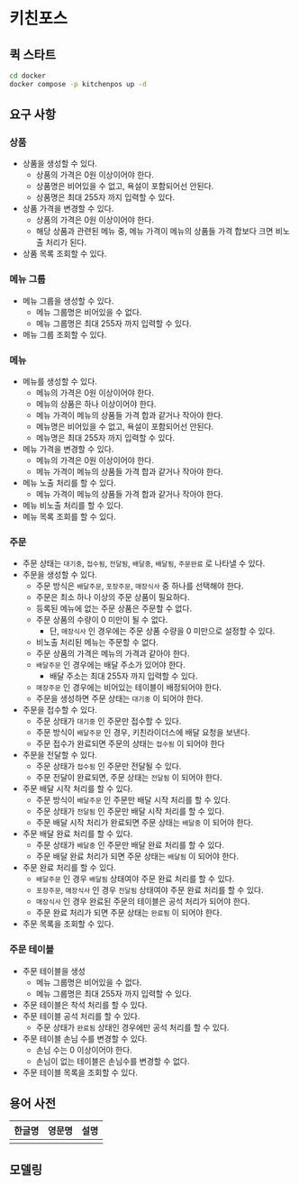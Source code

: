 # 키친포스

## 퀵 스타트

```sh
cd docker
docker compose -p kitchenpos up -d
```

## 요구 사항

### 상품

- 상품을 생성할 수 있다.
  - 상품의 가격은 0원 이상이어야 한다.
  - 상품명은 비어있을 수 없고, 욕설이 포함되어선 안된다.
  - 상품명은 최대 255자 까지 입력할 수 있다.
- 상품 가격을 변경할 수 있다.
  - 상품의 가격은 0원 이상이어야 한다.
  - 해당 상품과 관련된 메뉴 중, 메뉴 가격이 메뉴의 상품들 가격 합보다 크면 비노출 처리가 된다.
- 상품 목록 조회할 수 있다.

### 메뉴 그룹

- 메뉴 그룹을 생성할 수 있다.
  - 메뉴 그룹명은 비어있을 수 없다.
  - 메뉴 그룹명은 최대 255자 까지 입력할 수 있다.
- 메뉴 그룹 조회할 수 있다.

### 메뉴

- 메뉴를 생성할 수 있다.
  - 메뉴의 가격은 0원 이상이어야 한다.
  - 메뉴의 상품은 하나 이상이어야 한다.
  - 메뉴 가격이 메뉴의 상품들 가격 합과 같거나 작아야 한다.
  - 메뉴명은 비어있을 수 없고, 욕설이 포함되어선 안된다.
  - 메뉴명은 최대 255자 까지 입력할 수 있다.
- 메뉴 가격을 변경할 수 있다.
  - 메뉴의 가격은 0원 이상이어야 한다.
  - 메뉴 가격이 메뉴의 상품들 가격 합과 같거나 작아야 한다.
- 메뉴 노출 처리를 할 수 있다.
  - 메뉴 가격이 메뉴의 상품들 가격 합과 같거나 작아야 한다.
- 메뉴 비노출 처리를 할 수 있다.
- 메뉴 목록 조회를 할 수 있다.

### 주문

- 주문 상태는 `대기중`, `접수됨`, `전달됨`, `배달중`, `배달됨`, `주문완료` 로 나타낼 수 있다.
- 주문을 생성할 수 있다.
  - 주문 방식은 `배달주문`, `포장주문`, `매장식사` 중 하나를 선택해야 한다.
  - 주문은 최소 하나 이상의 주문 상품이 필요하다.
  - 등록된 메뉴에 없는 주문 상품은 주문할 수 없다.
  - 주문 상품의 수량이 0 미만이 될 수 없다.
    - 단, `매장식사` 인 경우에는 주문 상품 수량을 0 미만으로 설정할 수 있다.
  - 비노출 처리된 메뉴는 주문할 수 없다.
  - 주문 상품의 가격은 메뉴의 가격과 같아야 한다.
  - `배달주문` 인 경우에는 배달 주소가 있어야 한다.
    - 배달 주소는 최대 255자 까지 입력할 수 있다.
  - `매장주문` 인 경우에는 비어있는 테이블이 배정되어야 한다.
  - 주문을 생성하면 주문 상태는 `대기중` 이 되어야 한다.
- 주문을 접수할 수 있다.
  - 주문 상태가 `대기중` 인 주문만 접수할 수 있다.
  - 주문 방식이 `배달주문` 인 경우, 키친라이더스에 배달 요청을 보낸다.
  - 주문 접수가 완료되면 주문의 상태는 `접수됨` 이 되어야 한다 
- 주문을 전달할 수 있다.
  - 주문 상태가 `접수됨` 인 주문만 전달될 수 있다.
  - 주문 전달이 완료되면, 주문 상태는 `전달됨` 이 되어야 한다.
- 주문 배달 시작 처리를 할 수 있다.
  - 주문 방식이 `배달주문` 인 주문만 배달 시작 처리를 할 수 있다.
  - 주문 상태가 `전달됨` 인 주문만 배달 시작 처리를 할 수 있다.
  - 주문 배달 시작 처리가 완료되면 주문 상태는 `배달중` 이 되어야 한다.
- 주문 배달 완료 처리를 할 수 있다.
  - 주문 상태가 `배달중` 인 주문만 배달 완료 처리를 할 수 있다.
  - 주문 배달 완료 처리가 되면 주문 상태는 `배달됨` 이 되어야 한다.
- 주문 완료 처리를 할 수 있다.
  - `배달주문` 인 경우 `배달됨` 상태여야 주문 완료 처리를 할 수 있다.
  - `포장주문`, `매장식사` 인 경우 `전달됨` 상태여야 주문 완료 처리를 할 수 있다.
  - `매장식사` 인 경우 완료된 주문의 테이블은 공석 처리가 되어야 한다.
  - 주문 완료 처리가 되면 주문 상태는 `완료됨` 이 되어야 한다.
- 주문 목록을 조회할 수 있다.

### 주문 테이블

- 주문 테이블을 생성
  - 메뉴 그룹명은 비어있을 수 없다.
  - 메뉴 그룹명은 최대 255자 까지 입력할 수 있다.
- 주문 테이블은 착석 처리를 할 수 있다.
- 주문 테이블 공석 처리를 할 수 있다.
  - 주문 상태가 `완료됨` 상태인 경우에만 공석 처리를 할 수 있다.
- 주문 테이블 손님 수를 변경할 수 있다.
  - 손님 수는 0 이상이어야 한다.
  - 손님이 없는 테이블은 손님수를 변경할 수 없다. 
- 주문 테이블 목록을 조회할 수 있다.

## 용어 사전

| 한글명 | 영문명 | 설명 |
| --- | --- | --- |
|  |  |  |

## 모델링
